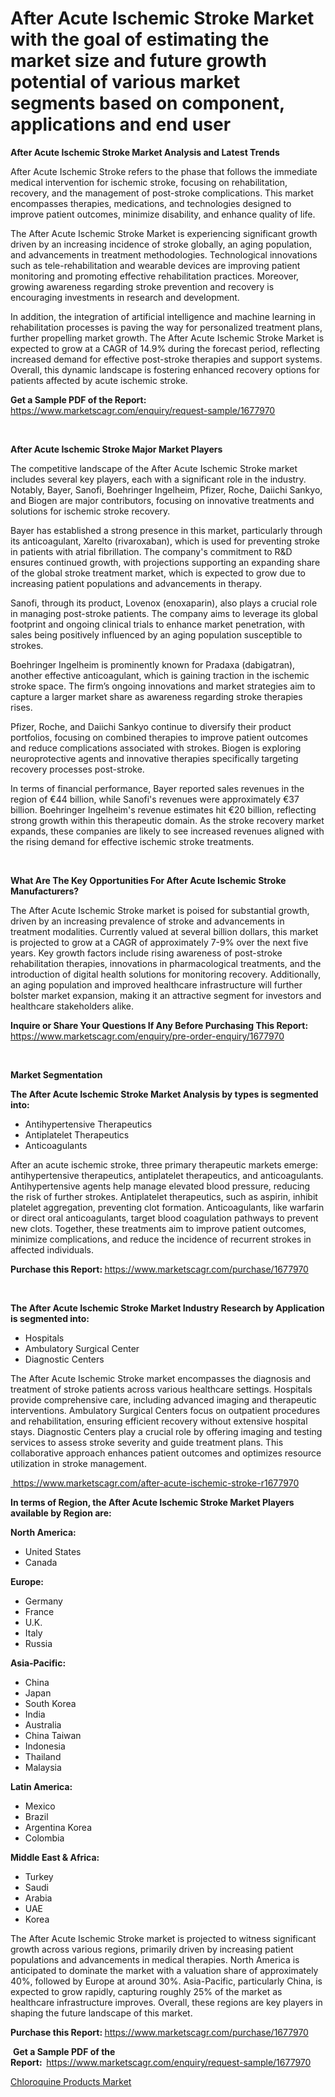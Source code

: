 <p><h1>After Acute Ischemic Stroke Market with the goal of estimating the market size and future growth potential of various market segments based on component, applications and end user</h1></p><p><strong>After Acute Ischemic Stroke Market Analysis and Latest Trends</strong></p>
<p><p>After Acute Ischemic Stroke refers to the phase that follows the immediate medical intervention for ischemic stroke, focusing on rehabilitation, recovery, and the management of post-stroke complications. This market encompasses therapies, medications, and technologies designed to improve patient outcomes, minimize disability, and enhance quality of life. </p><p>The After Acute Ischemic Stroke Market is experiencing significant growth driven by an increasing incidence of stroke globally, an aging population, and advancements in treatment methodologies. Technological innovations such as tele-rehabilitation and wearable devices are improving patient monitoring and promoting effective rehabilitation practices. Moreover, growing awareness regarding stroke prevention and recovery is encouraging investments in research and development.</p><p>In addition, the integration of artificial intelligence and machine learning in rehabilitation processes is paving the way for personalized treatment plans, further propelling market growth. The After Acute Ischemic Stroke Market is expected to grow at a CAGR of 14.9% during the forecast period, reflecting increased demand for effective post-stroke therapies and support systems. Overall, this dynamic landscape is fostering enhanced recovery options for patients affected by acute ischemic stroke.</p></p>
<p><strong>Get a Sample PDF of the Report:&nbsp;</strong> <a href="https://www.marketscagr.com/enquiry/request-sample/1677970?utm_campaign=2110&utm_medium=2&utm_source=Github&utm_content=ia&utm_term=25032025&utm_id=after-acute-ischemic-stroke">https://www.marketscagr.com/enquiry/request-sample/1677970</a></p>
<p>&nbsp;</p>
<p><strong>After Acute Ischemic Stroke Major Market Players</strong></p>
<p><p>The competitive landscape of the After Acute Ischemic Stroke market includes several key players, each with a significant role in the industry. Notably, Bayer, Sanofi, Boehringer Ingelheim, Pfizer, Roche, Daiichi Sankyo, and Biogen are major contributors, focusing on innovative treatments and solutions for ischemic stroke recovery.</p><p>Bayer has established a strong presence in this market, particularly through its anticoagulant, Xarelto (rivaroxaban), which is used for preventing stroke in patients with atrial fibrillation. The company's commitment to R&D ensures continued growth, with projections supporting an expanding share of the global stroke treatment market, which is expected to grow due to increasing patient populations and advancements in therapy.</p><p>Sanofi, through its product, Lovenox (enoxaparin), also plays a crucial role in managing post-stroke patients. The company aims to leverage its global footprint and ongoing clinical trials to enhance market penetration, with sales being positively influenced by an aging population susceptible to strokes.</p><p>Boehringer Ingelheim is prominently known for Pradaxa (dabigatran), another effective anticoagulant, which is gaining traction in the ischemic stroke space. The firm’s ongoing innovations and market strategies aim to capture a larger market share as awareness regarding stroke therapies rises.</p><p>Pfizer, Roche, and Daiichi Sankyo continue to diversify their product portfolios, focusing on combined therapies to improve patient outcomes and reduce complications associated with strokes. Biogen is exploring neuroprotective agents and innovative therapies specifically targeting recovery processes post-stroke.</p><p>In terms of financial performance, Bayer reported sales revenues in the region of €44 billion, while Sanofi's revenues were approximately €37 billion. Boehringer Ingelheim's revenue estimates hit €20 billion, reflecting strong growth within this therapeutic domain. As the stroke recovery market expands, these companies are likely to see increased revenues aligned with the rising demand for effective ischemic stroke treatments.</p></p>
<p>&nbsp;</p>
<p><strong>What Are The Key Opportunities For After Acute Ischemic Stroke Manufacturers?</strong></p>
<p><p>The After Acute Ischemic Stroke market is poised for substantial growth, driven by an increasing prevalence of stroke and advancements in treatment modalities. Currently valued at several billion dollars, this market is projected to grow at a CAGR of approximately 7-9% over the next five years. Key growth factors include rising awareness of post-stroke rehabilitation therapies, innovations in pharmacological treatments, and the introduction of digital health solutions for monitoring recovery. Additionally, an aging population and improved healthcare infrastructure will further bolster market expansion, making it an attractive segment for investors and healthcare stakeholders alike.</p></p>
<p><strong>Inquire or Share Your Questions If Any Before Purchasing This Report:</strong> <a href="https://www.marketscagr.com/enquiry/pre-order-enquiry/1677970?utm_campaign=2110&utm_medium=2&utm_source=Github&utm_content=ia&utm_term=25032025&utm_id=after-acute-ischemic-stroke">https://www.marketscagr.com/enquiry/pre-order-enquiry/1677970</a></p>
<p>&nbsp;</p>
<p><strong>Market Segmentation</strong></p>
<p><strong>The After Acute Ischemic Stroke Market Analysis by types is segmented into:</strong></p>
<p><ul><li>Antihypertensive Therapeutics</li><li>Antiplatelet Therapeutics</li><li>Anticoagulants</li></ul></p>
<p><p>After an acute ischemic stroke, three primary therapeutic markets emerge: antihypertensive therapeutics, antiplatelet therapeutics, and anticoagulants. Antihypertensive agents help manage elevated blood pressure, reducing the risk of further strokes. Antiplatelet therapeutics, such as aspirin, inhibit platelet aggregation, preventing clot formation. Anticoagulants, like warfarin or direct oral anticoagulants, target blood coagulation pathways to prevent new clots. Together, these treatments aim to improve patient outcomes, minimize complications, and reduce the incidence of recurrent strokes in affected individuals.</p></p>
<p><strong>Purchase this Report:&nbsp;</strong><a href="https://www.marketscagr.com/purchase/1677970?utm_campaign=2110&utm_medium=2&utm_source=Github&utm_content=ia&utm_term=25032025&utm_id=after-acute-ischemic-stroke">https://www.marketscagr.com/purchase/1677970</a></p>
<p>&nbsp;</p>
<p><strong>The After Acute Ischemic Stroke Market Industry Research by Application is segmented into:</strong></p>
<p><ul><li>Hospitals</li><li>Ambulatory Surgical Center</li><li>Diagnostic Centers</li></ul></p>
<p><p>The After Acute Ischemic Stroke market encompasses the diagnosis and treatment of stroke patients across various healthcare settings. Hospitals provide comprehensive care, including advanced imaging and therapeutic interventions. Ambulatory Surgical Centers focus on outpatient procedures and rehabilitation, ensuring efficient recovery without extensive hospital stays. Diagnostic Centers play a crucial role by offering imaging and testing services to assess stroke severity and guide treatment plans. This collaborative approach enhances patient outcomes and optimizes resource utilization in stroke management.</p></p>
<p><a href="https://www.marketscagr.com/after-acute-ischemic-stroke-r1677970?utm_campaign=2110&utm_medium=2&utm_source=Github&utm_content=ia&utm_term=25032025&utm_id=after-acute-ischemic-stroke">&nbsp;https://www.marketscagr.com/after-acute-ischemic-stroke-r1677970</a></p>
<p><strong>In terms of Region, the After Acute Ischemic Stroke Market Players available by Region are:</strong></p>
<p>
    <p> <strong> North America: </strong>
        <ul>
            <li>United States</li>
            <li>Canada</li>
        </ul>
        </p> 
    <p> <strong> Europe: </strong>
        <ul>
            <li>Germany</li>
            <li>France</li>
            <li>U.K.</li>
            <li>Italy</li>
            <li>Russia</li>
        </ul>
        </p> 
    <p> <strong> Asia-Pacific: </strong>
        <ul>
            <li>China</li>
            <li>Japan</li>
            <li>South Korea</li>
            <li>India</li>
            <li>Australia</li>
            <li>China Taiwan</li>
            <li>Indonesia</li>
            <li>Thailand</li>
            <li>Malaysia</li>
        </ul>
        </p> 
    <p> <strong> Latin America: </strong>
        <ul>
            <li>Mexico</li>
            <li>Brazil</li>
            <li>Argentina Korea</li>
            <li>Colombia</li>
        </ul>
        </p> 
    <p> <strong> Middle East & Africa: </strong>
        <ul>
            <li>Turkey</li>
            <li>Saudi</li>
            <li>Arabia</li>
            <li>UAE</li>
            <li>Korea</li>
        </ul>
    </p>
    </p>
<p><p>The After Acute Ischemic Stroke market is projected to witness significant growth across various regions, primarily driven by increasing patient populations and advancements in medical therapies. North America is anticipated to dominate the market with a valuation share of approximately 40%, followed by Europe at around 30%. Asia-Pacific, particularly China, is expected to grow rapidly, capturing roughly 25% of the market as healthcare infrastructure improves. Overall, these regions are key players in shaping the future landscape of this market.</p></p>
<p><strong>Purchase this Report: </strong><a href="https://www.marketscagr.com/purchase/1677970?utm_campaign=2110&utm_medium=2&utm_source=Github&utm_content=ia&utm_term=25032025&utm_id=after-acute-ischemic-stroke">https://www.marketscagr.com/purchase/1677970</a></p>
<p>&nbsp;<strong>Get a Sample PDF of the Report:&nbsp;&nbsp;</strong><a href="https://www.marketscagr.com/enquiry/request-sample/1677970?utm_campaign=2110&utm_medium=2&utm_source=Github&utm_content=ia&utm_term=25032025&utm_id=after-acute-ischemic-stroke">https://www.marketscagr.com/enquiry/request-sample/1677970</a></p>
<p><strong></strong></p>
<p><p><a href="https://github.com/JakirUddin651/Market-Research-Report-List-2/blob/main/chloroquine-products-market.md?utm_campaign=2110&utm_medium=2&utm_source=Github&utm_content=ia&utm_term=25032025&utm_id=after-acute-ischemic-stroke">Chloroquine Products Market</a></p></p>